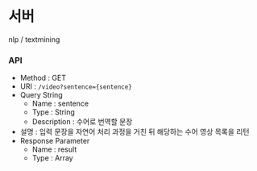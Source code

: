 # 서버

nlp / textmining

### API

+ Method : GET
+ URI : `/video?sentence={sentence}`
+ Query String 
    - Name : sentence
    - Type : String
    - Description : 수어로 번역할 문장
+ 설명 : 입력 문장을 자연어 처리 과정을 거친 뒤 해당하는 수어 영상 목록을 리턴
+ Response Parameter
    - Name : result
    - Type : Array
    